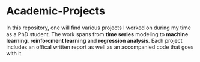 # Academic-Projects

In this repository, one will find various projects I worked on during my time as a PhD student. The work spans from **time series** modeling to **machine learning**, **reinforcment learning** and **regression analysis**. Each project includes an offical written report as well as an accompanied code that goes with it. 
